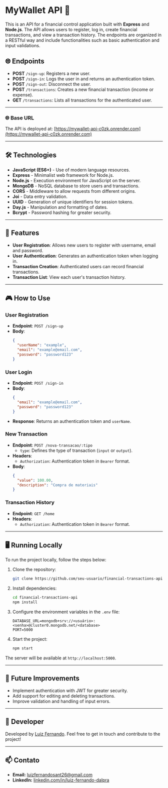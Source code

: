 # MyWallet API 💸

This is an API for a financial control application built with **Express** and **Node.js**. The API allows users to register, log in, create financial transactions, and view a transaction history. The endpoints are organized in a RESTful way and include functionalities such as basic authentication and input validations.

## 🌐 Endpoints

- **POST** `/sign-up`: Registers a new user.
- **POST** `/sign-in`: Logs the user in and returns an authentication token.
- **POST** `/sign-out`: Disconnect the user.
- **POST** `/transactions`: Creates a new financial transaction (income or expense).
- **GET** `/transactions`: Lists all transactions for the authenticated user.

---

### 🌐 Base URL

The API is deployed at: [https://mywallet-api-c0zk.onrender.com](https://mywallet-api-c0zk.onrender.com)

---

## 🛠️ Technologies

- **JavaScript (ES6+)** - Use of modern language resources.
- **Express** - Minimalist web framework for Node.js.
- **Node.js** - Execution environment for JavaScript on the server.
- **MongoDB** - NoSQL database to store users and transactions.
- **CORS** - Middleware to allow requests from different origins.
- **Joi** - Data entry validation.
- **UUID** - Generation of unique identifiers for session tokens.
- **Day.js** - Manipulation and formatting of dates.
- **Bcrypt** - Password hashing for greater security.

---

## 🚀 Features

- **User Registration**: Allows new users to register with username, email and password.
- **User Authentication**: Generates an authentication token when logging in.
- **Transaction Creation**: Authenticated users can record financial transactions.
- **Transaction List**: View each user's transaction history.

---

## 🎮 How to Use

### **User Registration**

- **Endpoint**: `POST /sign-up`
- **Body**:
    ```json
    {
      "userName": "example",
      "email": "example@email.com",
      "password": "password123"
    }
    ```

### **User Login**

- **Endpoint**: `POST /sign-in`
- **Body**:
    ```json
    {
      "email": "example@email.com",
      "password": "password123"
    }
    ```
- **Response**: Returns an authentication token and `userName`.

### **New Transaction**

- **Endpoint**: `POST /nova-transacao/:tipo`  
  - `type`: Defines the type of transaction (`input` or `output`).
- **Headers**:  
  - `Authorization`: Authentication token in `Bearer` format.
- **Body**:
    ```json
    {
      "value": 100.00,
      "description": "Compra de materiais"
    }
    ```

### **Transaction History**

- **Endpoint**: `GET /home`
- **Headers**:  
  - `Authorization`: Authentication token in `Bearer` format.

---

## 🖥️ Running Locally

To run the project locally, follow the steps below:

1. Clone the repository:

    ```bash
    git clone https://github.com/seu-usuario/financial-transactions-api.git
    ```

2. Install dependencies:

    ```bash
    cd financial-transactions-api
    npm install
    ```

3. Configure the environment variables in the `.env` file:

    ```
    DATABASE_URL=mongodb+srv://<usuário>:<senha>@cluster0.mongodb.net/<database>
    PORT=5000
    ```

4. Start the project:

    ```bash
    npm start
    ```

The server will be available at `http://localhost:5000`.

---

## 📝 Future Improvements

- Implement authentication with JWT for greater security.
- Add support for editing and deleting transactions.
- Improve validation and handling of input errors.

---

## 👤 Developer

Developed by [Luiz Fernando](https://github.com/luuizfernando). Feel free to get in touch and contribute to the project!

---

## 📫 Contato

- **Email:** [luizfernandosant26@gmail.com](mailto:luizfernandosant26@gmail.com)
- **LinkedIn:** [linkedin.com/in/luiz-fernando-dalpra](https://linkedin.com/in/luiz-fernando-dalpra)
